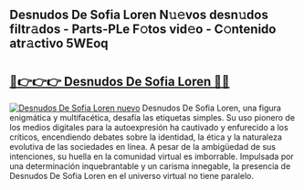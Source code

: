 ## Desnudos De Sofia Loren N𝚞𝚎vos desn𝚞dos filtr𝚊dos - Parts-PLe F𝚘tos vid𝚎o - C𝚘ntenido atr𝚊ctivo 5WEoq

# <h2><a href="http://mb3ovc8.tromn.icu/?c=Desnudos+De+Sofia+Loren">🔗👉👉👉 Desnudos De Sofia Loren 🔗🔗</a></h2>

[![Desnudos De Sofia Loren nuevo](https://i.imgur.com/pEAQMta.gif)](http://mb3ovc8.tromn.icu/?c=Desnudos+De+Sofia+Loren)
Desnudos De Sofia Loren, una figura enigmática y multifacética, desafía las etiquetas simples. Su uso pionero de los medios digitales para la autoexpresión ha cautivado y enfurecido a los críticos, encendiendo debates sobre la identidad, la ética y la naturaleza evolutiva de las sociedades en línea. A pesar de la ambigüedad de sus intenciones, su huella en la comunidad virtual es imborrable. Impulsada por una determinación inquebrantable y un carisma innegable, la presencia de Desnudos De Sofia Loren en el universo virtual no tiene paralelo.
